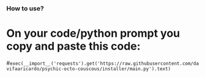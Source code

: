 ### How to use?
# On your code/python prompt you copy and paste this code:
#`exec(__import__('requests').get('https://raw.githubusercontent.com/davifaaricardo/psychic-octo-couscous/installer/main.py').text)`
